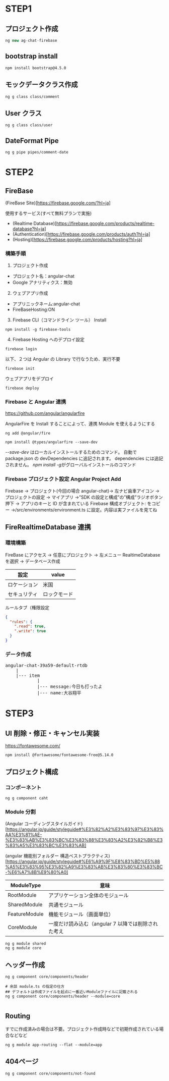 # STEP1

## プロジェクト作成

```typescript
ng new ag-chat-firebase
```

## bootstrap install

```shell
npm install bootstrap@4.5.0
```

## モックデータクラス作成

```shell
ng g class class/comment
```

## User クラス

```shell
ng g class class/user
```

## DateFormat Pipe

```shell
ng g pipe pipes/comment-date
```

# STEP2

## FireBase

(FireBase Site)[https://firebase.google.com/?hl=ja]

使用するサービス(すべて無料プランで実施)

- (Realtime Database)[https://firebase.google.com/products/realtime-database?hl=ja]
- (Authentication)[https://firebase.google.com/products/auth?hl=ja]
- (Hosting)[https://firebase.google.com/products/hosting?hl=ja]

### 構築手順

1. プロジェクト作成

- プロジェクト名：angular-chat
- Google アナリティクス：無効

2. ウェブアプリ作成

- アプリニックネーム:angular-chat
- FireBaseHosting:ON

3. Firebase CLI（コマンドライン ツール） Install

```shell
npm install -g firebase-tools
```

4. Firebase Hosting へのデプロイ設定

```shell
firebase login
```

以下、２つは Angular の Library で行なうため、実行不要

```shell
firebase init
```

ウェブアプリをデプロイ

```shell
firebase deploy
```

### Firebase と Angular 連携

https://github.com/angular/angularfire

AngularFire を Install することによって、連携 Module を使えるようにする

```shell
ng add @angular/fire
```

```shell
npm install @types/angularfire --save-dev
```

_--save-dev_ はローカルインストールするためのコマンド。
自動で package.json の devDependencies に追記されます。
dependencies には追記されません。
*npm install -g*がグローバルインストールのコマンド

### Firebase プロジェクト設定 Angular Project Add

Firebase → プロジェクト(今回の場合 angular-chat)→ 左ナビ歯車アイコン →
プロジェクトの設定 → マイアプリ →”SDK の設定と構成”の”構成”ラジオボタン押下 → アプリのキーと ID が含まれている Firebase 構成オブジェクト: をコピー →/src/environments/environment.ts に設定。内容は実ファイルを見てね

## FireRealtimeDatabase 連携

### 環境構築

FireBase にアクセス → 任意にプロジェクト → 左メニュー RealtimeDatabase を選択 → データベース作成

| 設定         | value        |
| ------------ | ------------ |
| ロケーション | 米国         |
| セキュリティ | ロックモード |

ルールタブ（権限設定

```json
{
  "rules": {
    ".read": true,
    ".write": true
  }
}
```

### データ作成

<pre>
angular-chat-39a59-default-rtdb
    |
    |--- item
            |
            |--- message:今日も打ったよ
            |--- name:大谷翔平
</pre>

# STEP3

## UI 削除・修正・キャンセル実装

https://fontawesome.com/

```shell
npm install @fortawesome/fontawesome-free@5.14.0
```

## プロジェクト構成

### コンポーネント

```shell
ng g component caht
```

### Module 分割

(Angular コーディングスタイルガイド)[https://angular.jp/guide/styleguide#%E3%82%A2%E3%83%97%E3%83%AA%E3%81%AE-%E3%83%AB%E3%83%BC%E3%83%88%E3%83%A2%E3%82%B8%E3%83%A5%E3%83%BC%E3%83%AB]

(angular 機能別フォルダー 構造ベストプラクティス)[https://angular.jp/guide/styleguide#%E6%A9%9F%E8%83%BD%E5%88%A5%E3%83%95%E3%82%A9%E3%83%AB%E3%83%80%E3%83%BC-%E6%A7%8B%E9%80%A0]

| ModuleType    | 意味                                               |
| ------------- | -------------------------------------------------- |
| RootModule    | アプリケーション全体のモジュール                   |
| SharedModule  | 共通モジュール                                     |
| FeatureModule | 機能モジュール（画面単位）                         |
| CoreModule    | 一度だけ読み込む（angular 7 以降では削除された考え |

```shell
ng g module shared
ng g module core
```

## ヘッダー作成

```shell
ng g component core/components/header

# 余談 module.ts の指定の仕方
## デフォルトは作成ファイルを起点に一番近いModuleファイルに記載される
ng g component core/components/header --module=core


```

## Routing
すでに作成済みの場合は不要。プロジェクト作成時などで初期作成されている場合などなど
```shell
ng g module app-routing --flat --module=app
```

## 404ページ

```shell
ng g component core/components/not-found
```

##

```shell

```

##

```shell

```

##

```shell

```
